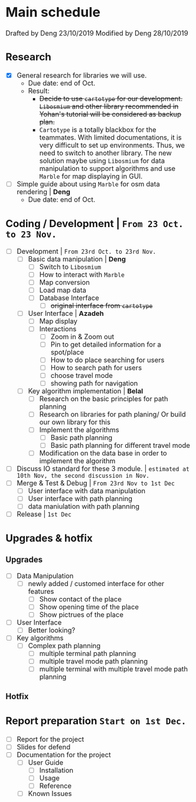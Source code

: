 <font size = 4>

# Main schedule

Drafted by Deng 23/10/2019
Modified by Deng 28/10/2019

## Research

- [x] General research for libraries we will use.
  - Due date: end of Oct.
  - Result:
    - ~~Decide to use `cartotype` for our development. `Libosmium` and other library recommended in Yohan's tutorial will be considered as backup plan.~~
    - `Cartotype` is a totally blackbox for the teammates. With limited documentations, it is very difficult to set up environments. Thus, we need to switch to another library. The new solution maybe using `Libosmium` for data manipulation to support algorithms and use `Marble` for map displaying in GUI.
- [ ] Simple guide about using `Marble` for osm data rendering | **Deng**
  - Due date: end of Oct.

## Coding / Development | `From 23 Oct. to 23 Nov.`

- [ ] Development | `From 23rd Oct. to 23rd Nov.`
  - [ ] Basic data manipulation | **Deng**
    - [ ] Switch to `Libosmium`
    - [ ] How to interact with `Marble`
    - [ ] Map conversion
    - [ ] Load map data
    - [ ] Database Interface
      - [ ] ~~original interface from `cartotype`~~
  - [ ] User Interface | **Azadeh**
    - [ ] Map display
    - [ ] Interactions
      - [ ] Zoom in & Zoom out
      - [ ] Pin to get detailed information for a spot/place
      - [ ] How to do place searching for users
      - [ ] How to search path for users
      - [ ] choose travel mode
      - [ ] showing path for navigation

  - [ ] Key algorithm implementation | **Belal**
    - [ ] Research on the basic principles for path planning
    - [ ] Research on libraries for path planing/ Or build our own library for this
    - [ ] Implement the algorithms
      - [ ] Basic path planning
      - [ ] Basic path planning for different travel mode
    - [ ] Modification on the data base in order to implement the algorithm
- [ ] Discuss IO standard for these 3 module. | `estimated at 10th Nov, the second discussion in Nov.`
- [ ] Merge & Test & Debug | `From 23rd Nov to 1st Dec`
  - [ ] User interface with data manipulation
  - [ ] User interface with path planning
  - [ ] data maniulation with path planning
- [ ] Release | `1st Dec`

## Upgrades & hotfix

### Upgrades

- [ ] Data Manipulation
  - [ ] newly added / customed interface for other features
    - [ ] Show contact of the place
    - [ ] Show opening time of the place
    - [ ] Show pictrues of the place
- [ ] User Interface
  - [ ] Better looking?
- [ ] Key algorithms
  - [ ] Complex path planning
    - [ ] multiple terminal path planning
    - [ ] multiple travel mode path planning
    - [ ] multiple terminal with multiple travel mode path planning

### Hotfix

## Report preparation `Start on 1st Dec.`

- [ ] Report for the project
- [ ] Slides for defend
- [ ] Documentation for the project
  - [ ] User Guide
    - [ ] Installation
    - [ ] Usage
    - [ ] Reference
  - [ ] Known Issues
